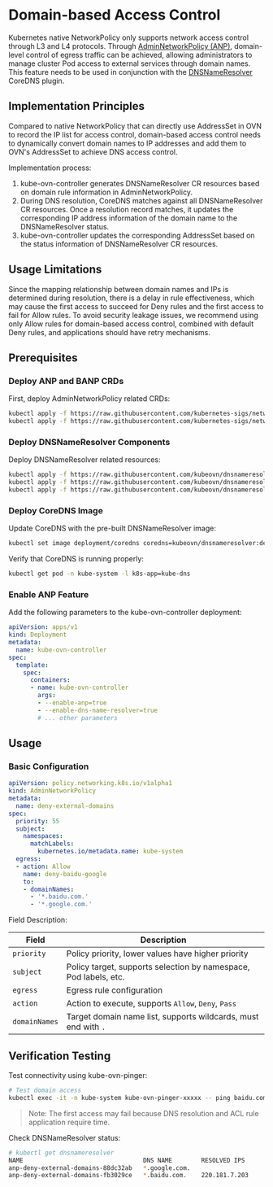 # Domain-based Access Control

Kubernetes native NetworkPolicy only supports network access control through L3 and L4 protocols. Through [AdminNetworkPolicy (ANP)](https://network-policy-api.sigs.k8s.io/api-overview/), domain-level control of egress traffic can be achieved, allowing administrators to manage cluster Pod access to external services through domain names. This feature needs to be used in conjunction with the [DNSNameResolver](https://github.com/kubeovn/dnsnameresolver) CoreDNS plugin.

## Implementation Principles

Compared to native NetworkPolicy that can directly use AddressSet in OVN to record the IP list for access control, domain-based access control needs to dynamically convert domain names to IP addresses and add them to OVN's AddressSet to achieve DNS access control.

Implementation process:

1. kube-ovn-controller generates DNSNameResolver CR resources based on domain rule information in AdminNetworkPolicy.
2. During DNS resolution, CoreDNS matches against all DNSNameResolver CR resources. Once a resolution record matches, it updates the corresponding IP address information of the domain name to the DNSNameResolver status.
3. kube-ovn-controller updates the corresponding AddressSet based on the status information of DNSNameResolver CR resources.

## Usage Limitations

Since the mapping relationship between domain names and IPs is determined during resolution, there is a delay in rule effectiveness, which may cause the first access to succeed for Deny rules and the first access to fail for Allow rules. To avoid security leakage issues, we recommend using only Allow rules for domain-based access control, combined with default Deny rules, and applications should have retry mechanisms.

## Prerequisites

### Deploy ANP and BANP CRDs

First, deploy AdminNetworkPolicy related CRDs:

```bash
kubectl apply -f https://raw.githubusercontent.com/kubernetes-sigs/network-policy-api/refs/heads/main/config/crd/experimental/policy.networking.k8s.io_adminnetworkpolicies.yaml
kubectl apply -f https://raw.githubusercontent.com/kubernetes-sigs/network-policy-api/refs/heads/main/config/crd/experimental/policy.networking.k8s.io_baselineadminnetworkpolicies.yaml
```

### Deploy DNSNameResolver Components

Deploy DNSNameResolver related resources:

```bash
kubectl apply -f https://raw.githubusercontent.com/kubeovn/dnsnameresolver/refs/heads/main/manifest/crd.yaml
kubectl apply -f https://raw.githubusercontent.com/kubeovn/dnsnameresolver/refs/heads/main/manifest/rbac.yaml
kubectl apply -f https://raw.githubusercontent.com/kubeovn/dnsnameresolver/refs/heads/main/manifest/cm.yaml
```

### Deploy CoreDNS Image

Update CoreDNS with the pre-built DNSNameResolver image:

```bash
kubectl set image deployment/coredns coredns=kubeovn/dnsnameresolver:dev -n kube-system
```

Verify that CoreDNS is running properly:

```bash
kubectl get pod -n kube-system -l k8s-app=kube-dns
```

### Enable ANP Feature

Add the following parameters to the kube-ovn-controller deployment:

```yaml
apiVersion: apps/v1
kind: Deployment
metadata:
  name: kube-ovn-controller
spec:
  template:
    spec:
      containers:
      - name: kube-ovn-controller
        args:
        - --enable-anp=true
        - --enable-dns-name-resolver=true
        # ... other parameters
```

## Usage

### Basic Configuration

```yaml
apiVersion: policy.networking.k8s.io/v1alpha1
kind: AdminNetworkPolicy
metadata:
  name: deny-external-domains
spec:
  priority: 55
  subject:
    namespaces:
      matchLabels:
        kubernetes.io/metadata.name: kube-system
  egress:
  - action: Allow
    name: deny-baidu-google
    to:
    - domainNames:
      - '*.baidu.com.'
      - '*.google.com.'
```

Field Description:

| Field | Description |
|-------|-------------|
| `priority` | Policy priority, lower values have higher priority |
| `subject` | Policy target, supports selection by namespace, Pod labels, etc. |
| `egress` | Egress rule configuration |
| `action` | Action to execute, supports `Allow`, `Deny`, `Pass` |
| `domainNames` | Target domain name list, supports wildcards, must end with `.` |

## Verification Testing

Test connectivity using kube-ovn-pinger:

```bash
# Test domain access
kubectl exec -it -n kube-system kube-ovn-pinger-xxxxx -- ping baidu.com
```

> Note: The first access may fail because DNS resolution and ACL rule application require time.

Check DNSNameResolver status:

```bash
# kubectl get dnsnameresolver
NAME                                 DNS NAME        RESOLVED IPS
anp-deny-external-domains-88dc32ab   *.google.com.
anp-deny-external-domains-fb3029ce   *.baidu.com.    220.181.7.203
```
